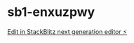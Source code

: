 # sb1-enxuzpwy

[Edit in StackBlitz next generation editor ⚡️](https://stackblitz.com/~/github.com/Mobodot/sb1-enxuzpwy)